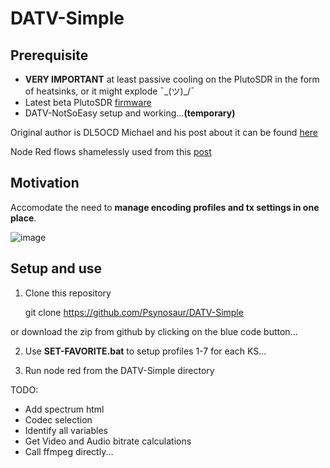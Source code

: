 # DATV-Simple

## Prerequisite 
- **VERY IMPORTANT** at least passive cooling on the PlutoSDR in the form of heatsinks, or it might explode ¯\_(ツ)_/¯
- Latest beta PlutoSDR [firmware](https://github.com/F5OEO/pluto-ori-ps/wiki)
- DATV-NotSoEasy setup and working...**(temporary)**

Original author is DL5OCD Michael and his post about it can be found [here](https://groups.io/g/plutodvb/message/257)

Node Red flows shamelessly used from this [post](https://www.pg540.org/wiki/index.php/RFE_for_PlutoDVB2)

## Motivation
Accomodate the need to **manage encoding profiles and tx settings in one place**.

![image](https://github.com/Psynosaur/DATV-Simple/assets/26934113/2afba98e-6894-422f-951f-c2a4c1c3e7a9)

## Setup and use
1. Clone this repository

    git clone https://github.com/Psynosaur/DATV-Simple

or download the zip from github by clicking on the blue code button...

2. Use **SET-FAVORITE.bat** to setup profiles 1-7 for each KS...

3. Run node red from the DATV-Simple directory

TODO:
 - Add spectrum html
 - Codec selection
 - Identify all variables
 - Get Video and Audio bitrate calculations
 - Call ffmpeg directly...

